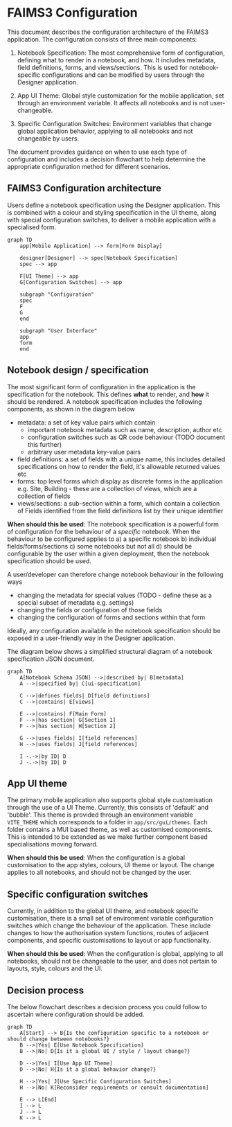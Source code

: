 # FAIMS3 Configuration

This document describes the configuration architecture of the FAIMS3 application. The configuration consists of three main components:

1. Notebook Specification: The most comprehensive form of configuration, defining what to render in a notebook, and how. It includes metadata, field definitions, forms, and views/sections. This is used for notebook-specific configurations and can be modified by users through the Designer application.

2. App UI Theme: Global style customization for the mobile application, set through an environment variable. It affects all notebooks and is not user-changeable.

3. Specific Configuration Switches: Environment variables that change global application behavior, applying to all notebooks and not changeable by users.

The document provides guidance on when to use each type of configuration and includes a decision flowchart to help determine the appropriate configuration method for different scenarios.

## FAIMS3 Configuration architecture

Users define a notebook specification using the Designer application. This is combined with a colour and styling specification in the UI theme, along with special configuration switches, to deliver a mobile application with a specialised form.

```mermaid
graph TD
    app[Mobile Application] --> form[Form Display]

    designer[Designer] --> spec[Notebook Specification]
    spec --> app

    F[UI Theme] --> app
    G[Configuration Switches] --> app

    subgraph "Configuration"
    spec
    F
    G
    end

    subgraph "User Interface"
    app
    form
    end
```

## Notebook design / specification

The most significant form of configuration in the application is the specification for the notebook. This defines **what** to render, and **how** it should be rendered. A notebook specification includes the following components, as shown in the diagram below

- metadata: a set of key value pairs which contain
  - important notebook metadata such as name, description, author etc
  - configuration switches such as QR code behaviour (TODO document this further)
  - arbitrary user metadata key-value pairs
- field definitions: a set of fields with a unique name, this includes detailed specifications on how to render the field, it's allowable returned values etc
- forms: top level forms which display as discrete forms in the application e.g. Site, Building - these are a collection of views, which are a collection of fields
- views/sections: a sub-section within a form, which contain a collection of Fields identified from the field definitions list by their unique identifier

**When should this be used**: The notebook specification is a powerful form of configuration for the behaviour of a _specific_ notebook. When the behaviour to be configured applies to a) a specific notebook b) individual fields/forms/sections c) some notebooks but not all d) should be configurable by the user within a given deployment, then the notebook specification should be used.

A user/developer can therefore change notebook behaviour in the following ways

- changing the metadata for special values (TODO - define these as a special subset of metadata e.g. settings)
- changing the fields or configuration of those fields
- changing the configuration of forms and sections within that form

Ideally, any configuration available in the notebook specification should be exposed in a user-friendly way in the Designer application.

The diagram below shows a simplified structural diagram of a notebook specification JSON document.

```mermaid
graph TD
    A[Notebook Schema JSON] -->|described by| B[metadata]
    A -->|specified by| C[ui-specification]

    C -->|defines fields| D[field definitions]
    C -->|contains| E[views]

    E -->|contains| F[Main Form]
    F -->|has section| G[Section 1]
    F -->|has section| H[Section 2]

    G -->|uses fields| I[field references]
    H -->|uses fields| J[field references]

    I -.->|by ID| D
    J -.->|by ID| D
```

## App UI theme

The primary mobile application also supports global style customisation through the use of a UI Theme. Currently, this consists of 'default' and 'bubble'. This theme is provided through an environment variable `VITE_THEME` which corresponds to a folder in `app/src/gui/themes`. Each folder contains a MUI based theme, as well as customised components. This is intended to be extended as we make further component based specialisations moving forward.

**When should this be used**: When the configuration is a global customisation to the app styles, colours, UI theme or layout. The change applies to all notebooks, and should not be changed by the user.

## Specific configuration switches

Currently, in addition to the global UI theme, and notebook specific customisation, there is a small set of environment variable configuration switches which change the behaviour of the application. These include changes to how the authorisation system functions, routes of adjacent components, and specific customisations to layout or app functionality.

**When should this be used**: When the configuration is global, applying to all notebooks, should not be changeable to the user, and does not pertain to layouts, style, colours and the UI.

## Decision process

The below flowchart describes a decision process you could follow to ascertain where configuration should be added.

```mermaid
graph TD
    A[Start] --> B{Is the configuration specific to a notebook or should change between notebooks?}
    B -->|Yes| E[Use Notebook Specification]
    B -->|No| D{Is it a global UI / style / layout change?}

    D -->|Yes| I[Use App UI Theme]
    D -->|No| H{Is it a global behavior change?}

    H -->|Yes| J[Use Specific Configuration Switches]
    H -->|No| K[Reconsider requirements or consult documentation]

    E --> L[End]
    I --> L
    J --> L
    K --> L
```

